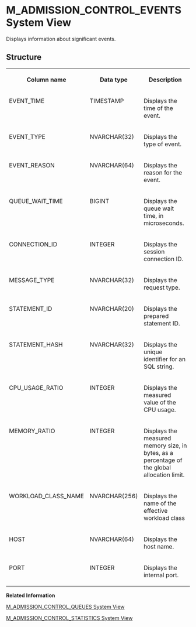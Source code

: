 <!-- loio21178f7134d040e59f24b58ebca3c0c2 -->

# M\_ADMISSION\_CONTROL\_EVENTS System View

Displays information about significant events.



## Structure


<table>
<tr>
<th valign="top">

Column name

</th>
<th valign="top">

Data type

</th>
<th valign="top">

Description

</th>
</tr>
<tr>
<td valign="top">

EVENT\_TIME

</td>
<td valign="top">

TIMESTAMP

</td>
<td valign="top">

Displays the time of the event.

</td>
</tr>
<tr>
<td valign="top">

EVENT\_TYPE

</td>
<td valign="top">

NVARCHAR\(32\)

</td>
<td valign="top">

Displays the type of event.

</td>
</tr>
<tr>
<td valign="top">

EVENT\_REASON

</td>
<td valign="top">

NVARCHAR\(64\)

</td>
<td valign="top">

Displays the reason for the event.

</td>
</tr>
<tr>
<td valign="top">

QUEUE\_WAIT\_TIME

</td>
<td valign="top">

BIGINT

</td>
<td valign="top">

Displays the queue wait time, in microseconds.

</td>
</tr>
<tr>
<td valign="top">

CONNECTION\_ID

</td>
<td valign="top">

INTEGER

</td>
<td valign="top">

Displays the session connection ID.

</td>
</tr>
<tr>
<td valign="top">

MESSAGE\_TYPE

</td>
<td valign="top">

NVARCHAR\(32\)

</td>
<td valign="top">

Displays the request type.

</td>
</tr>
<tr>
<td valign="top">

STATEMENT\_ID

</td>
<td valign="top">

NVARCHAR\(20\)

</td>
<td valign="top">

Displays the prepared statement ID.

</td>
</tr>
<tr>
<td valign="top">

STATEMENT\_HASH

</td>
<td valign="top">

NVARCHAR\(32\)

</td>
<td valign="top">

Displays the unique identifier for an SQL string.

</td>
</tr>
<tr>
<td valign="top">

CPU\_USAGE\_RATIO

</td>
<td valign="top">

INTEGER

</td>
<td valign="top">

Displays the measured value of the CPU usage.

</td>
</tr>
<tr>
<td valign="top">

MEMORY\_RATIO

</td>
<td valign="top">

INTEGER

</td>
<td valign="top">

Displays the measured memory size, in bytes, as a percentage of the global allocation limit.

</td>
</tr>
<tr>
<td valign="top">

WORKLOAD\_CLASS\_NAME

</td>
<td valign="top">

NVARCHAR\(256\)

</td>
<td valign="top">

Displays the name of the effective workload class

</td>
</tr>
<tr>
<td valign="top">

HOST

</td>
<td valign="top">

NVARCHAR\(64\)

</td>
<td valign="top">

Displays the host name.

</td>
</tr>
<tr>
<td valign="top">

PORT

</td>
<td valign="top">

INTEGER

</td>
<td valign="top">

Displays the internal port.

</td>
</tr>
</table>

**Related Information**  


[M\_ADMISSION\_CONTROL\_QUEUES System View](m-admission-control-queues-system-view-cc0fbe8.md "Provides detailed information regarding queued session requests by Session-Wise Admission Control.")

[M\_ADMISSION\_CONTROL\_STATISTICS System View](m-admission-control-statistics-system-view-69c4547.md "Provides the overall statistics values of the Session-Wise Admission Control feature.")

